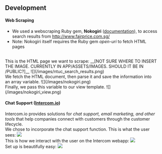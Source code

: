 
## Development

#### Web Scraping
* We used a webscraping Ruby gem, __Nokogiri__ ([documentation]((https://github.com/sparklemotion/nokogiri))), to access search results from http://www.fairprice.com.sg/
* Note: Nokogiri itself requires the Ruby gem _open-uri_ to fetch HTML pages
<br>
This is the HTML page we want to scrape:
__[NOT SURE WHERE TO INSERT THE IMAGE. CURRENTLY IN APP/ASSETS/IMAGES. SHOULD IT BE IN /PUBLIC?]__
![](/images/ntuc_search_results.png)
<br>
We fetch the HTML document, then parse it and save the information into an array variable.
![](/images/nokogiri.png)
<br>
Finally, we pass this variable to our view template.
![](/images/nokogiri_view.png)
<br>

#### Chat Support ([Intercom.io](intercom.io))
Intercom.io provides solutions for _chat support, email marketing, and other tools_ that help companies connect with customers through the customer lifecycle.
<br>
We chose to incorporate the chat support function. This is what the user sees:
![](public/img/intercom_customer.png)
<br>
This is how we interact with the user on the Intercom webapp:
![](public/img/intercom_agent.png)
<br>
Set up is beautifully easy:
![](public/img/intercom_setup.png)
<br>
